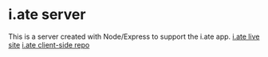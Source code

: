 # i.ate server

This is a server created with Node/Express to support the i.ate app.
[i.ate live site](https://i-ate.now.sh/)
[i.ate client-side repo](https://github.com/nicole919/i-ate)

